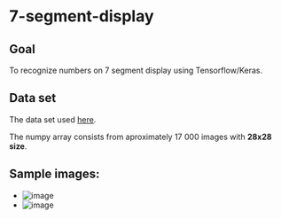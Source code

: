 # 7-segment-display

## Goal 
To recognize numbers on 7 segment display using Tensorflow/Keras.

## Data set
The data set used [here](https://np.reddit.com/r/MachineLearning/comments/j10ub1/p_like_mnist_but_for_7segment_displays/).

The numpy array consists from aproximately 17 000 images with **28x28 size**.

## Sample images:
  - ![image](https://user-images.githubusercontent.com/44996131/152465092-1c613195-433f-4926-b350-e81a09aadb86.png)
  - ![image](https://user-images.githubusercontent.com/44996131/152465142-fcb38a4e-c5ed-4b88-bb27-57a7c5259c22.png)

